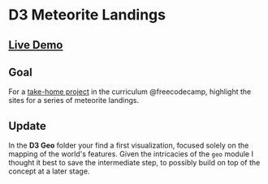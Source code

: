 # D3 Meteorite Landings

## [Live Demo](https://codepen.io/borntofrappe/full/VwZqZOY)

## Goal

For a [take-home project](https://learn.freecodecamp.org/coding-interview-prep/take-home-projects/map-data-across-the-globe) in the curriculum @freecodecamp, highlight the sites for a series of meteorite landings.

## Update

In the **D3 Geo** folder your find a first visualization, focused solely on the mapping of the world's features. Given the intricacies of the `geo` module I thought it best to save the intermediate step, to possibly build on top of the concept at a later stage.